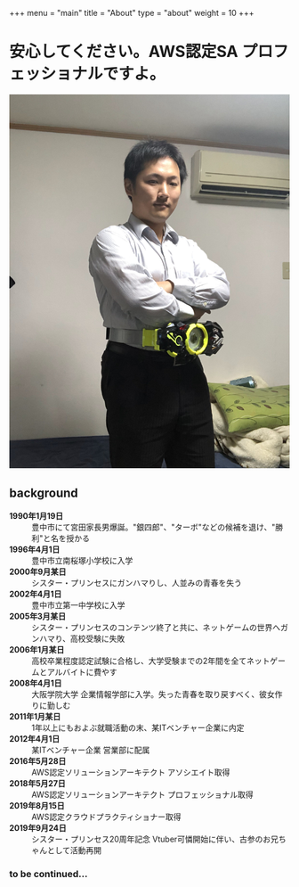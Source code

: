 +++
menu = "main"
title = "About"
type = "about"
weight = 10
+++

# 安心してください。AWS認定SA プロフェッショナルですよ。

![about](../images/miyata.jpg)

## background

<dl>
  <dt><strong>1990年1月19日</strong></dt>
  <dd>豊中市にて宮田家長男爆誕。"銀四郎"、"ターボ"などの候補を退け、"勝利"と名を授かる</dd>
  <dt><strong>1996年4月1日</strong></dt>
  <dd>豊中市立南桜塚小学校に入学</dd>
    <dt><strong>2000年9月某日</strong></dt>
  <dd>シスター・プリンセスにガンハマりし、人並みの青春を失う
    <dt><strong>2002年4月1日</strong></dt>
  <dd>豊中市立第一中学校に入学</dd>
  <dt><strong>2005年3月某日</strong></dt>
  <dd>シスター・プリンセスのコンテンツ終了と共に、ネットゲームの世界へガンハマり、高校受験に失敗</dd>
  <dt><strong>2006年1月某日</strong></dt>
  <dd>高校卒業程度認定試験に合格し、大学受験までの2年間を全てネットゲームとアルバイトに費やす</dd>
  <dt><strong>2008年4月1日</strong></dt>
  <dd>大阪学院大学 企業情報学部に入学。失った青春を取り戻すべく、彼女作りに勤しむ</dd>
    <dt><strong>2011年1月某日</strong></dt>
  <dd>1年以上にもおよぶ就職活動の末、某ITベンチャー企業に内定</dd>
    <dt><strong>2012年4月1日</strong></dt>
  <dd>某ITベンチャー企業 営業部に配属</dd>
    <dt><strong>2016年5月28日</strong></dt>
  <dd>AWS認定ソリューションアーキテクト アソシエイト取得</dd>
    <dt><strong>2018年5月27日</strong></dt>
  <dd>AWS認定ソリューションアーキテクト プロフェッショナル取得</dd>
<dt><strong>2019年8月15日</strong></dt>
  <dd>AWS認定クラウドプラクティショナー取得</dd>
  <dt><strong>2019年9月24日</strong></dt>
  <dd>シスター・プリンセス20周年記念 Vtuber可憐開始に伴い、古参のお兄ちゃんとして活動再開</dd>
</dl> 

### to be continued...
